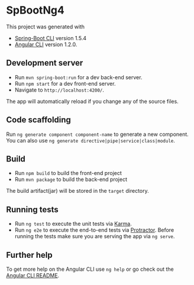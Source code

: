 # SpBootNg4
This project was generated with
* [Spring-Boot CLI](https://projects.spring.io/spring-boot/) version 1.5.4
* [Angular CLI](https://github.com/angular/angular-cli) version 1.2.0.

## Development server
* Run `mvn spring-boot:run` for a dev back-end server.
* Run `npm start` for a dev front-end server. 
* Navigate to `http://localhost:4200/`. 

The app will automatically reload if you change any of the source files.

## Code scaffolding

Run `ng generate component component-name` to generate a new component. You can also use `ng generate directive|pipe|service|class|module`.

## Build
* Run `npm build` to build the front-end project
* Run `mvn package` to build the back-end project

The build artifact(jar) will be stored in the `target` directory.

## Running tests
* Run `ng test` to execute the unit tests via [Karma](https://karma-runner.github.io).
* Run `ng e2e` to execute the end-to-end tests via [Protractor](http://www.protractortest.org/).
Before running the tests make sure you are serving the app via `ng serve`.

## Further help

To get more help on the Angular CLI use `ng help` or go check out the [Angular CLI README](https://github.com/angular/angular-cli/blob/master/README.md).
